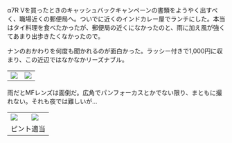 α7R Vを買ったときのキャッシュバックキャンペーンの書類をようやく出すべく、職場近くの郵便局へ。ついでに近くのインドカレー屋でランチにした。本当はタイ料理を食べたかったが、郵便局の近くになかったのと、雨に加え風が強くてあまり出歩きたくなかったので。

ナンのおかわりを何度も聞かれるのが面白かった。ラッシー付きで1,000円に収まり、この近辺ではなかなかリーズナブル。

<table>
  <tr>
    <td><img src="https://photos.old.apkas.net/medium/202410/20241008-130846.webp" /></td>
    <td><img src="https://photos.old.apkas.net/medium/202410/20241008-133145.webp" /></td>
  </tr>
</table>

雨だとMFレンズは面倒だ。広角でパンフォーカスとかでない限り、まともに撮れない。それも夜では難しいが...

<table>
  <tr>
    <td><img class="caption" src="https://photos.old.apkas.net/medium/202410/20241008-180050.webp" /></td>
    <td><img class="caption" src="https://photos.old.apkas.net/medium/202410/20241008-180210.webp" /></td>
  </tr>
  <tr>
    <td colspan="2">ピント適当</td>
  </tr>
</table>

